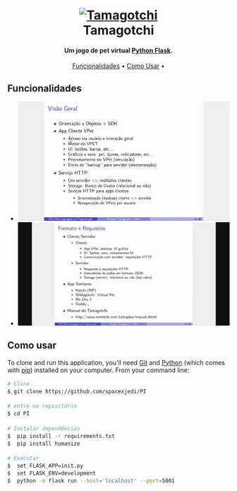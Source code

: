 
<h1 align="center">
  <br>
  <a href=""><img src="https://media.giphy.com/media/4LTGEdPueINFzycY1Ixq/giphy.gif" alt="Tamagotchi" width="200"></a>
  <br>
  Tamagotchi
  <br>
</h1>

<h4 align="center">Um jogo de pet virtual <a href="https://flask.palletsprojects.com/en/1.1.x/" target="_blank">Python Flask</a>.</h4>


<p align="center">
  <a href="#key-features">Funcionalidades</a> •
  <a href="#how-to-use">Como Usar</a> •
</p>


## Funcionalidades

* ![screenshoot](https://github.com/spacexjedi/PI/blob/master/screenshoots/image.jpg)  
* ![screenshoot](https://github.com/spacexjedi/PI/blob/master/screenshoots/image2.jpg)  

## Como usar
To clone and run this application, you'll need [Git](https://git-scm.com) and [Python](https://www.python.org/) (which comes with [pip](https://pypi.org/project/pip/)) installed on your computer. From your command line:

```bash
# Clone
$ git clone https://github.com/spacexjedi/PI

# entre no repositório
$ cd PI

# Instalar dependências
$  pip install -r requirements.txt
$  pip install humanize

# Executar
$  set FLASK_APP=init.py
$  set FLASK_ENV=development
$  python -m flask run --host='localhost' --port=5001

```


